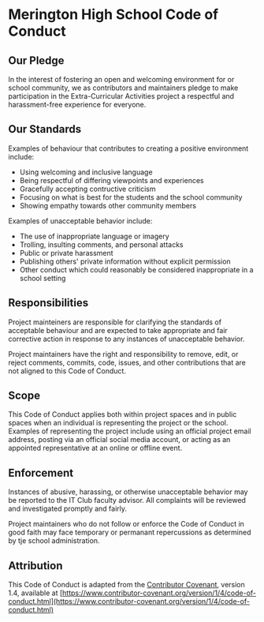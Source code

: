 # Merington High School Code of Conduct

## Our Pledge

In the interest of fostering an open and welcoming environment for
or school community, we as contributors and maintainers pledge to
make participation in the Extra-Curricular Activities project a
respectful and harassment-free experience for everyone.

## Our Standards

Examples of behaviour that contributes to creating a positive environment include:

- Using welcoming and inclusive language
- Being respectful of differing viewpoints and experiences
- Gracefully accepting contructive criticism
- Focusing on what is best for the students and the school community
- Showing empathy towards other community members

Examples of unacceptable behavior include:
- The use of inappropriate language or imagery
- Trolling, insulting comments, and personal attacks
- Public or private harassment
- Publishing others' private information without explicit permission
- Other conduct which could reasonably be considered inappropriate in a school setting

## Responsibilities

Project mainteiners are responsible for clarifying the standards of
acceptable behaviour and are expected to take appropriate and fair
corrective action in response to any instances of unacceptable behavior.

Project maintainers have the right and responsibility to remove, edit,
or reject comments, commits, code, issues, and other contributions that
are not aligned to this Code of Conduct.

## Scope

This Code of Conduct applies both within project spaces and in public spaces
when an individual is representing the project or the school. Examples of
representing the project include using an official project email address,
posting via an official social media account, or acting as an appointed
representative at an online or offline event.

## Enforcement

Instances of abusive, harassing, or otherwise unacceptable behavior may be
reported to the IT Club faculty advisor. All complaints will be reviewed and
investigated promptly and fairly.

Project maintainers who do not follow or enforce the Code of Conduct in good faith may
face temporary or permanant repercussions as determined by tje school administration.

## Attribution

This Code of Conduct is adapted from the [Contributor Covenant](https://www.contributor-covenant.org),
version 1.4, available at [https://www.contributor-covenant.org/version/1/4/code-of-conduct.html](https://www.contributor-covenant.org/version/1/4/code-of-conduct.html)
